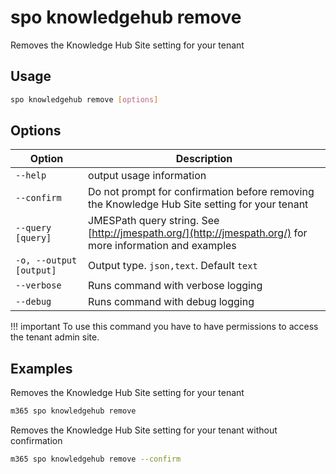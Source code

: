# spo knowledgehub remove

Removes the Knowledge Hub Site setting for your tenant

## Usage

```sh
spo knowledgehub remove [options]
```

## Options

Option|Description
------|-----------
`--help`|output usage information
`--confirm`|Do not prompt for confirmation before removing the Knowledge Hub Site setting for your tenant
`--query [query]`|JMESPath query string. See [http://jmespath.org/](http://jmespath.org/) for more information and examples
`-o, --output [output]`|Output type. `json,text`. Default `text`
`--verbose`|Runs command with verbose logging
`--debug`|Runs command with debug logging

!!! important
    To use this command you have to have permissions to access the tenant admin site.

## Examples

Removes the Knowledge Hub Site setting for your tenant

```sh
m365 spo knowledgehub remove
```

Removes the Knowledge Hub Site setting for your tenant without confirmation

```sh
m365 spo knowledgehub remove --confirm
```
